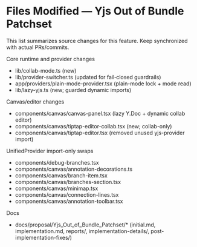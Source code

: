 # Files Modified — Yjs Out of Bundle Patchset

This list summarizes source changes for this feature. Keep synchronized with actual PRs/commits.

Core runtime and provider changes
- lib/collab-mode.ts (new)
- lib/provider-switcher.ts (updated for fail‑closed guardrails)
- app/providers/plain-mode-provider.tsx (plain-mode lock + mode read)
- lib/lazy-yjs.ts (new; guarded dynamic imports)

Canvas/editor changes
- components/canvas/canvas-panel.tsx (lazy Y.Doc + dynamic collab editor)
- components/canvas/tiptap-editor-collab.tsx (new; collab-only)
- components/canvas/tiptap-editor.tsx (removed unused yjs-provider import)

UnifiedProvider import-only swaps
- components/debug-branches.tsx
- components/canvas/annotation-decorations.ts
- components/canvas/branch-item.tsx
- components/canvas/branches-section.tsx
- components/canvas/minimap.tsx
- components/canvas/connection-lines.tsx
- components/canvas/annotation-toolbar.tsx

Docs
- docs/proposal/Yjs_Out_of_Bundle_Patchset/* (initial.md, implementation.md, reports/, implementation-details/, post-implementation-fixes/)

